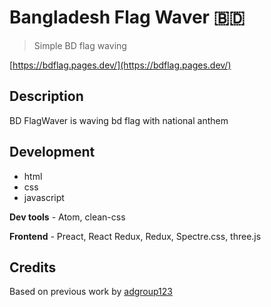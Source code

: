 # Bangladesh Flag Waver 🇧🇩

> Simple BD flag waving

[https://bdflag.pages.dev/](https://bdflag.pages.dev/)

## Description

BD FlagWaver is waving bd flag with national anthem

## Development
- html
- css
- javascript


**Dev tools** - Atom, clean-css

**Frontend** - Preact, React Redux, Redux, Spectre.css, three.js



## Credits
Based on previous work by [adgroup123](https://github.com/adgroup123)
